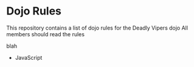 Dojo Rules
==========

This repository contains a list of dojo rules for the Deadly Vipers dojo
All members should read the rules

blah
* JavaScript
